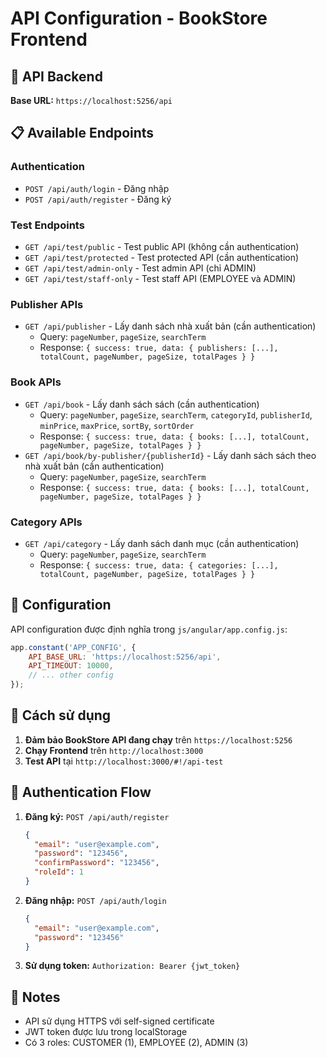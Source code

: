 # API Configuration - BookStore Frontend

## 🔗 API Backend

**Base URL:** `https://localhost:5256/api`

## 📋 Available Endpoints

### Authentication
- `POST /api/auth/login` - Đăng nhập
- `POST /api/auth/register` - Đăng ký

### Test Endpoints
- `GET /api/test/public` - Test public API (không cần authentication)
- `GET /api/test/protected` - Test protected API (cần authentication)
- `GET /api/test/admin-only` - Test admin API (chỉ ADMIN)
- `GET /api/test/staff-only` - Test staff API (EMPLOYEE và ADMIN)

### Publisher APIs
- `GET /api/publisher` - Lấy danh sách nhà xuất bản (cần authentication)
  - Query: `pageNumber`, `pageSize`, `searchTerm`
  - Response: `{ success: true, data: { publishers: [...], totalCount, pageNumber, pageSize, totalPages } }`

### Book APIs
- `GET /api/book` - Lấy danh sách sách (cần authentication)
  - Query: `pageNumber`, `pageSize`, `searchTerm`, `categoryId`, `publisherId`, `minPrice`, `maxPrice`, `sortBy`, `sortOrder`
  - Response: `{ success: true, data: { books: [...], totalCount, pageNumber, pageSize, totalPages } }`
- `GET /api/book/by-publisher/{publisherId}` - Lấy danh sách sách theo nhà xuất bản (cần authentication)
  - Query: `pageNumber`, `pageSize`, `searchTerm`
  - Response: `{ success: true, data: { books: [...], totalCount, pageNumber, pageSize, totalPages } }`

### Category APIs
- `GET /api/category` - Lấy danh sách danh mục (cần authentication)
  - Query: `pageNumber`, `pageSize`, `searchTerm`
  - Response: `{ success: true, data: { categories: [...], totalCount, pageNumber, pageSize, totalPages } }`

## 🔧 Configuration

API configuration được định nghĩa trong `js/angular/app.config.js`:

```javascript
app.constant('APP_CONFIG', {
    API_BASE_URL: 'https://localhost:5256/api',
    API_TIMEOUT: 10000,
    // ... other config
});
```

## 🚀 Cách sử dụng

1. **Đảm bảo BookStore API đang chạy** trên `https://localhost:5256`
2. **Chạy Frontend** trên `http://localhost:3000`
3. **Test API** tại `http://localhost:3000/#!/api-test`

## 🔐 Authentication Flow

1. **Đăng ký:** `POST /api/auth/register`
   ```json
   {
     "email": "user@example.com",
     "password": "123456",
     "confirmPassword": "123456",
     "roleId": 1
   }
   ```

2. **Đăng nhập:** `POST /api/auth/login`
   ```json
   {
     "email": "user@example.com",
     "password": "123456"
   }
   ```

3. **Sử dụng token:** `Authorization: Bearer {jwt_token}`

## 📝 Notes

- API sử dụng HTTPS với self-signed certificate
- JWT token được lưu trong localStorage
- Có 3 roles: CUSTOMER (1), EMPLOYEE (2), ADMIN (3)
